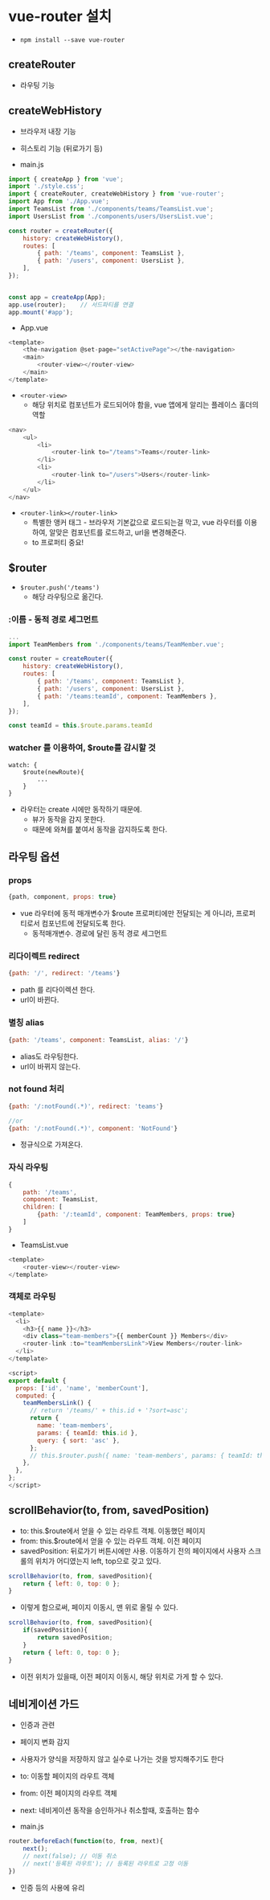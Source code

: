 # vue-router 설치
- `npm install --save vue-router`

## createRouter
- 라우팅 기능

## createWebHistory
- 브라우저 내장 기능
- 히스토리 기능 (뒤로가기 등)


- main.js
```js
import { createApp } from 'vue';
import './style.css';
import { createRouter, createWebHistory } from 'vue-router';
import App from './App.vue';
import TeamsList from './components/teams/TeamsList.vue';
import UsersList from './components/users/UsersList.vue';

const router = createRouter({
    history: createWebHistory(), 
    routes: [
        { path: '/teams', component: TeamsList },
        { path: '/users', component: UsersList },
    ],
});


const app = createApp(App);
app.use(router);    // 서드파티를 연결
app.mount('#app');
```

- App.vue
```js
<template>
    <the-navigation @set-page="setActivePage"></the-navigation>
    <main>
        <router-view></router-view>
    </main>
</template>
```

- `<router-view>`
    - 해당 위치로 컴포넌트가 로드되어야 함을, vue 앱에게 알리는 플레이스 홀더의 역할


```js
<nav>
    <ul>
        <li>
            <router-link to="/teams">Teams</router-link>
        </li>
        <li>
            <router-link to="/users">Users</router-link>
        </li>
    </ul>
</nav>
```
- `<router-link></router-link>`
    - 특별한 앵커 태그 - 브라우저 기본값으로 로드되는걸 막고, vue 라우터를 이용하여, 알맞은 컴포넌트를 로드하고, url을 변경해준다.
    - to 프로퍼티 중요!

## $router
- `$router.push('/teams')`
    - 해당 라우팅으로 옮긴다.

### :이름 - 동적 경로 세그먼트
```js
...
import TeamMembers from './components/teams/TeamMember.vue';

const router = createRouter({
    history: createWebHistory(), 
    routes: [
        { path: '/teams', component: TeamsList },
        { path: '/users', component: UsersList },
        { path: '/teams:teamId', component: TeamMembers },
    ],
});
```
```js
const teamId = this.$route.params.teamId
```

### watcher 를 이용하여, $route를 감시할 것
```
watch: {
    $route(newRoute){
        ...
    }
}
```
- 라우터는 create 시에만 동작하기 때문에.
    - 뷰가 동작을 감지 못한다.
    - 때문에 와쳐를 붙여서 동작을 감지하도록 한다.


## 라우팅 옵션

### props
```js
{path, component, props: true}
```
- vue 라우터에 동적 매개변수가 $route 프로퍼티에만 전달되는 게 아니라, 프로퍼티로서 컴포넌트에 전달되도록 한다.
    - 동적매개변수. 경로에 달린 동적 경로 세그먼트

### 리다이렉트 redirect
```js
{path: '/', redirect: '/teams'}
```
- path 를 리다이렉션 한다.
- url이 바뀐다.

### 별칭 alias
```js
{path: '/teams', component: TeamsList, alias: '/'}
```
- alias도 라우팅한다.
- url이 바뀌지 않는다.

### not found 처리
```js
{path: '/:notFound(.*)', redirect: 'teams'}

//or
{path: '/:notFound(.*)', component: 'NotFound'}
```
- 정규식으로 가져온다.

### 자식 라우팅
```js
{
    path: '/teams',
    component: TeamsList,
    children: [
        {path: '/:teamId', component: TeamMembers, props: true}
    ]
}
```
- TeamsList.vue
```js
<template>
    <router-view></router-view>
</template>
```


### 객체로 라우팅
```js
<template>
  <li>
    <h3>{{ name }}</h3>
    <div class="team-members">{{ memberCount }} Members</div>
    <router-link :to="teamMembersLink">View Members</router-link>
  </li>
</template>

<script>
export default {
  props: ['id', 'name', 'memberCount'],
  computed: {
    teamMembersLink() {
      // return '/teams/' + this.id + '?sort=asc';
      return {
        name: 'team-members',
        params: { teamId: this.id },
        query: { sort: 'asc' },
      };
      // this.$router.push({ name: 'team-members', params: { teamId: this.id } });
    },
  },
};
</script>
```

## scrollBehavior(to, from, savedPosition)
- to: this.$route에서 얻을 수 있는 라우트 객체. 이동했던 페이지
- from: this.$route에서 얻을 수 있는 라우트 객체. 이전 페이지
- savedPosition: 뒤로가기 버튼시에만 사용. 이동하기 전의 페이지에서 사용자 스크롤의 위치가 어디였는지 left, top으로 갖고 있다.

```js
scrollBehavior(to, from, savedPosition){
    return { left: 0, top: 0 };
}
```
- 이렇게 함으로써, 페이지 이동시, 맨 위로 올릴 수 있다.

```js
scrollBehavior(to, from, savedPosition){
    if(savedPosition){
        return savedPosition;
    }
    return { left: 0, top: 0 };
}
```
- 이전 위치가 있을때, 이전 페이지 이동시, 해당 위치로 가게 할 수 있다.

## 네비게이션 가드
- 인증과 관련
- 페이지 변화 감지
- 사용자가 양식을 저장하지 않고 실수로 나가는 것을 방지해주기도 한다

- to: 이동할 페이지의 라우트 객체
- from: 이전 페이지의 라우트 객체
- next: 네비게이션 동작을 승인하거나 취소할때, 호출하는 함수

- main.js
```js
router.beforeEach(function(to, from, next){
    next();
    // next(false); // 이동 취소
    // next('등록된 라우트'); // 등록된 라우트로 고정 이동
})
```
- 인증 등의 사용에 유리

 
